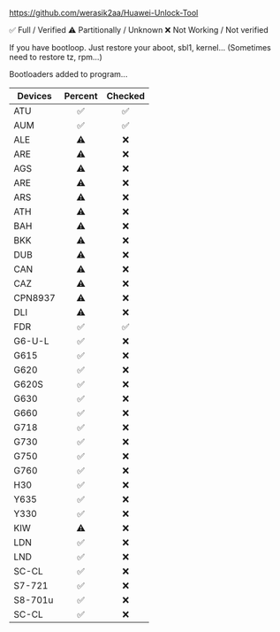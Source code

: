 https://github.com/werasik2aa/Huawei-Unlock-Tool

✅ Full / Verified
⚠️ Partitionally / Unknown
❌ Not Working / Not verified

If you have bootloop. Just restore your aboot, sbl1, kernel... (Sometimes need to restore tz, rpm...)

Bootloaders added to program...

| Devices       | Percent | Checked |
| ------------- | :----: | :---: |
| ATU           |   ✅   |  ✅  |
| AUM           |   ✅   |  ✅  |
| ALE           |   ⚠️   |  ❌  |
| ARE           |   ⚠️   |  ❌  |
| AGS           |   ⚠️   |  ❌  |
| ARE           |   ⚠️   |  ❌  |
| ARS           |   ⚠️   |  ❌  |
| ATH           |   ⚠️   |  ❌  |
| BAH           |   ⚠️   |  ❌  |
| BKK           |   ⚠️   |  ❌  |
| DUB           |   ⚠️   |  ❌  |
| CAN           |   ⚠️   |  ❌  |
| CAZ           |   ⚠️   |  ❌  |
| CPN8937       |   ⚠️   |  ❌  |
| DLI           |   ⚠️   |  ❌  |
| FDR           |   ✅   |  ✅  |
| G6-U-L        |   ✅   |  ❌  |
| G615          |   ✅   |  ❌  |
| G620          |   ✅   |  ❌  |
| G620S         |   ✅   |  ❌  |
| G630          |   ✅   |  ❌  |
| G660          |   ✅   |  ❌  |
| G718          |   ✅   |  ❌  |
| G730          |   ✅   |  ❌  |
| G750          |   ✅   |  ❌  |
| G760          |   ✅   |  ❌  |
| H30           |   ✅   |  ❌  |
| Y635          |   ✅   |  ❌  |
| Y330          |   ✅   |  ❌  |
| KIW           |   ⚠️   |  ❌  |
| LDN           |   ✅   |  ❌  |
| LND           |   ✅   |  ❌  |
| SC-CL         |   ✅   |  ❌  |
| S7-721        |   ✅   |  ❌  |
| S8-701u       |   ✅   |  ❌  |
| SC-CL         |   ✅   |  ❌  |
